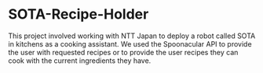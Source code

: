 # SOTA-Recipe-Holder
This project involved working with NTT Japan to deploy a robot called SOTA in kitchens as a cooking assistant. 
We used the Spoonacular API to provide the user with requested recipes or to provide the user recipes they can cook with the current ingredients they have. 
